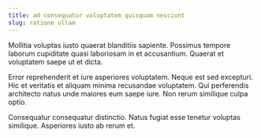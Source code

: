 ```yaml
---
title: ad consequatur voluptatem quisquam nesciunt
slug: ratione ullam
---
```


Mollitia voluptas iusto quaerat blanditiis sapiente. Possimus tempore laborum cupiditate quasi laboriosam in et accusantium. Quaerat et voluptatem saepe ut et dicta.

Error reprehenderit et iure asperiores voluptatem. Neque est sed excepturi. Hic et veritatis et aliquam minima recusandae voluptatem. Qui perferendis architecto natus unde maiores eum saepe iure. Non rerum similique culpa optio.

Consequatur consequatur distinctio. Natus fugiat esse tenetur voluptas similique. Asperiores iusto ab rerum et.
